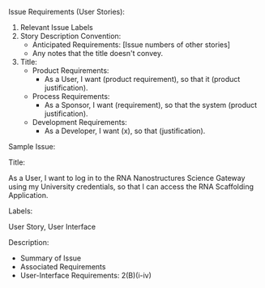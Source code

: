 Issue Requirements (User Stories):
1. Relevant Issue Labels
2. Story Description Convention:
	- Anticipated Requirements: [Issue numbers of other stories]
	- Any notes that the title doesn't convey.
4. Title:
	- Product Requirements:
		- As a User, I want (product requirement), so that it (product justification).
	- Process Requirements:
		- As a Sponsor, I want (requirement), so that the system (product justification).
	- Development Requirements:
		- As a Developer, I want (x), so that (justification).

Sample Issue:


Title:

As a User, I want to log in to the RNA Nanostructures Science Gateway using my University credentials, so that I can access the RNA Scaffolding Application.

Labels:

User Story, User Interface

Description:
-   Summary of Issue 
-   Associated Requirements
-   User-Interface Requirements: 2(B)(i-iv)
